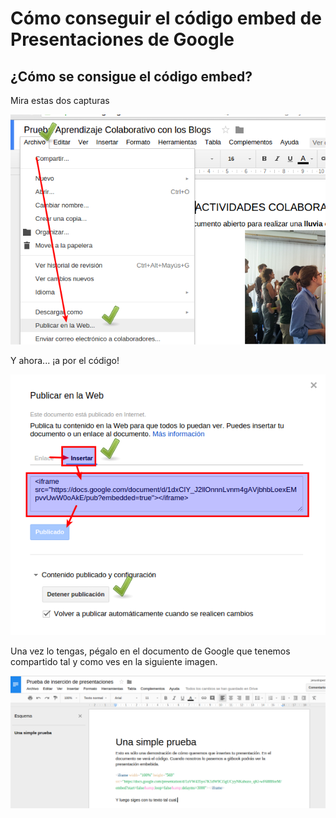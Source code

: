 # Cómo conseguir el código embed de Presentaciones de Google

## ¿Cómo se consigue el código embed?

Mira estas dos capturas

![](img/Menu_005.png)

Y ahora... ¡a por el código!

![](img/Seleccion_008.png)

Una vez lo tengas, pégalo en el documento de Google que tenemos compartido tal y como ves en la siguiente imagen.

![](img/Seleccion_332.png)
